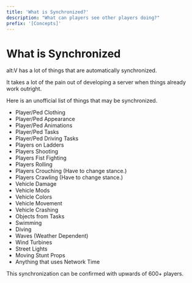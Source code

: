 ```yaml
---
title: 'What is Synchronized?'
description: "What can players see other players doing?"
prefix: '[Concepts]'
---
```


# What is Synchronized

alt:V has a lot of things that are automatically synchronized.

It takes a lot of the pain out of developing a server when things already work outright.

Here is an unofficial list of things that may be synchronized.

-   Player/Ped Clothing
-   Player/Ped Appearance
-   Player/Ped Animations
-   Player/Ped Tasks
-   Player/Ped Driving Tasks
-   Players on Ladders
-   Players Shooting
-   Players Fist Fighting
-   Players Rolling
-   Players Crouching (Have to change stance.)
-   Players Crawling (Have to change stance.)
-   Vehicle Damage
-   Vehicle Mods
-   Vehicle Colors
-   Vehicle Movement
-   Vehicle Crashing
-   Objects from Tasks
-   Swimming
-   Diving
-   Waves (Weather Dependent)
-   Wind Turbines
-   Street Lights
-   Moving Stunt Props
-   Anything that uses Network Time

This synchronization can be confirmed with upwards of 600+ players.
